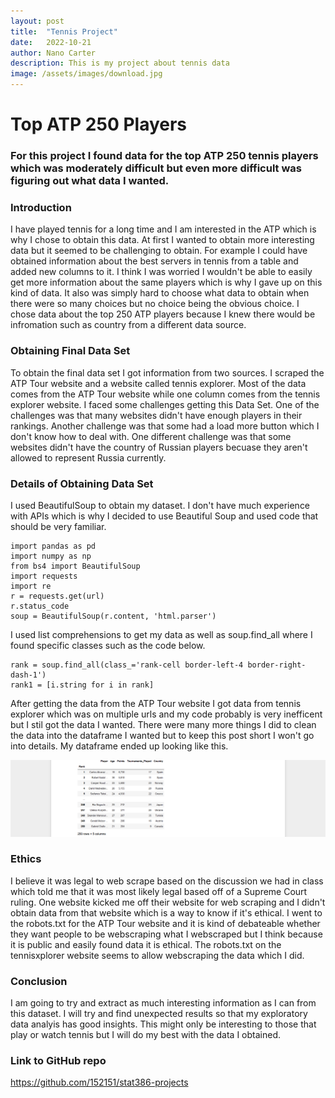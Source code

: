 ```yaml
---
layout: post
title:  "Tennis Project"
date:   2022-10-21
author: Nano Carter
description: This is my project about tennis data
image: /assets/images/download.jpg
---
```


# Top ATP 250 Players
### For this project I found data for the top ATP 250 tennis players which was moderately difficult but even more difficult was figuring out what data I wanted.
### Introduction
I have played tennis for a long time and I am interested in the ATP which is why I chose to obtain this data. At first I wanted to obtain more interesting data but it seemed to be challenging to obtain. For example I could have obtained information about the best servers in tennis from a table and added new columns to it. I think I was worried I wouldn't be able to easily get more information about the same players which is why I gave up on this kind of data. It also was simply hard to choose what data to obtain when there were so many choices but no choice being the obvious choice. I chose data about the top 250 ATP players because I knew there would be infromation such as country from a different data source.

### Obtaining Final Data Set
To obtain the final data set I got information from two sources. I scraped the ATP Tour website and a website called tennis explorer. Most of the data comes from the ATP Tour website while one column comes from the tennis explorer website. I faced some challenges getting this Data Set. One of the challenges was that many websites didn't have enough players in their rankings. Another challenge was that some had a load more button which I don't know how to deal with. One different challenge was that some websites didn't have the country of Russian players becuase they aren't allowed to represent Russia currently.

### Details of Obtaining Data Set
I used BeautifulSoup to obtain my dataset. I don't have much experience with APIs which is why I decided to use Beautiful Soup and used code that should be very familiar.
```
import pandas as pd
import numpy as np
from bs4 import BeautifulSoup
import requests
import re
r = requests.get(url)
r.status_code
soup = BeautifulSoup(r.content, 'html.parser')
```
I used list comprehensions to get my data as well as soup.find_all where I found specific classes such as the code below.
```
rank = soup.find_all(class_='rank-cell border-left-4 border-right-dash-1')
rank1 = [i.string for i in rank]
```
After getting the data from the ATP Tour website I got data from tennis explorer which was on multiple urls and my code probably is very inefficent but I stil got the data I wanted. There were many more things I did to clean the data into the dataframe I wanted but to keep this post short I won't go into details. My dataframe ended up looking like this.

![Figure](https://github.com/152151/stat386-projects/blob/main/assets/images/Table.png)

### Ethics
I believe it was legal to web scrape based on the discussion we had in class which told me that it was most likely legal based off of a Supreme Court ruling. One website kicked me off their website for web scraping and I didn't obtain data from that website which is a way to know if it's ethical. I went to the robots.txt for the ATP Tour website and it is kind of debateable whether they want people to be webscraping what I webscraped but I think because it is public and easily found data it is ethical. The robots.txt on the tennisxplorer website seems to allow webscraping the data which I did.


### Conclusion
I am going to try and extract as much interesting information as I can from this dataset. I will try and find unexpected results so that my exploratory data analyis has good insights. This might only be interesting to those that play or watch tennis but I will do my best with the data I obtained.

### Link to GitHub repo
https://github.com/152151/stat386-projects

 
 


